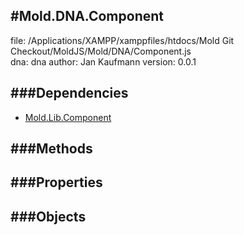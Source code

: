 
#Mold.DNA.Component
---------------------------------------

file: /Applications/XAMPP/xamppfiles/htdocs/Mold Git Checkout/MoldJS/Mold/DNA/Component.js  
dna: dna
author: Jan Kaufmann
version: 0.0.1
	




###Dependencies
--------------

* [Mold.Lib.Component](../../Mold/Lib/Component.md) 



   
###Methods
--------------

   
###Properties
-------------

   
###Objects
------------


		
